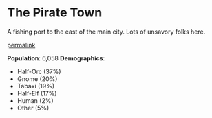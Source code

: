 # The Pirate Town

A fishing port to the east of the main city. Lots of unsavory folks here.

[permalink](https://www.kassoon.com/dnd/town-generator/30/1645651860690254/)

**Population**: 6,058
**Demographics**: 
- Half-Orc (37%)
- Gnome (20%)
- Tabaxi (19%)
- Half-Elf (17%)
-  Human (2%)
-  Other (5%)